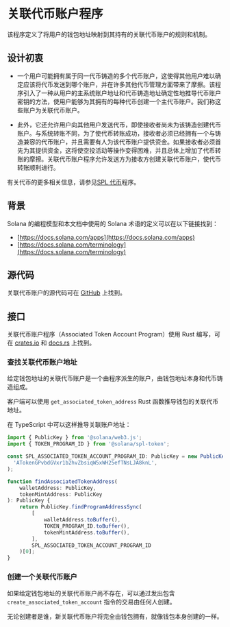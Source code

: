 # 关联代币账户程序

该程序定义了将用户的钱包地址映射到其持有的关联代币账户的规则和机制。

## 设计初衷

+   一个用户可能拥有属于同一代币铸造的多个代币账户，这使得其他用户难以确定应该将代币发送到哪个账户，并在许多其他代币管理方面带来了摩擦。该程序引入了一种从用户的主系统账户地址和代币铸造地址确定性地推导代币账户密钥的方法，使用户能够为其拥有的每种代币创建一个主代币账户。我们称这些账户为关联代币账户。

+   此外，它还允许用户向其他用户发送代币，即使接收者尚未为该铸造创建代币账户。与系统转账不同，为了使代币转账成功，接收者必须已经拥有一个与铸造兼容的代币账户，并且需要有人为该代币账户提供资金。如果接收者必须首先为其提供资金，这将使空投活动等操作变得困难，并且总体上增加了代币转账的摩擦。关联代币账户程序允许发送方为接收方创建关联代币账户，使代币转账顺利进行。

有关代币的更多相关信息，请参见[SPL 代币](https://spl.solana.com/token)程序。


## 背景

Solana 的编程模型和本文档中使用的 Solana 术语的定义可以在以下链接找到：

+   [https://docs.solana.com/apps](https://docs.solana.com/apps)
+   [https://docs.solana.com/terminology](https://docs.solana.com/terminology)

## 源代码

关联代币账户的源代码可在 [GitHub](https://github.com/solana-labs/solana-program-library) 上找到。

## 接口

关联代币账户程序（Associated Token Account Program）使用 Rust 编写，可在 [crates.io](https://crates.io/) 和 [docs.rs](https://docs.rs/) 上找到。

### 查找关联代币账户地址

给定钱包地址的关联代币账户是一个由程序派生的账户，由钱包地址本身和代币铸造组成。

客户端可以使用 `get_associated_token_address` Rust 函数推导钱包的关联代币地址。

在 TypeScript 中可以这样推导关联账户地址：

```ts
import { PublicKey } from '@solana/web3.js';
import { TOKEN_PROGRAM_ID } from '@solana/spl-token';

const SPL_ASSOCIATED_TOKEN_ACCOUNT_PROGRAM_ID: PublicKey = new PublicKey(
  'ATokenGPvbdGVxr1b2hvZbsiqW5xWH25efTNsLJA8knL',
);

function findAssociatedTokenAddress(
    walletAddress: PublicKey,
    tokenMintAddress: PublicKey
): PublicKey {
    return PublicKey.findProgramAddressSync(
        [
            walletAddress.toBuffer(),
            TOKEN_PROGRAM_ID.toBuffer(),
            tokenMintAddress.toBuffer(),
        ],
        SPL_ASSOCIATED_TOKEN_ACCOUNT_PROGRAM_ID
    )[0];
}
```

### 创建一个关联代币账户

如果给定钱包地址的关联代币账户尚不存在，可以通过发出包含 `create_associated_token_account` 指令的交易由任何人创建。

无论创建者是谁，新关联代币账户将完全由钱包拥有，就像钱包本身创建的一样。
